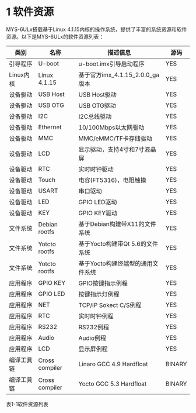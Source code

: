 # 1 软件资源

MYS-6ULx搭载基于Linux 4.1.15内核的操作系统，提供了丰富的系统资源和软件资源。以下是MYS-6ULx的软件资源列表：

类别 | 名称 | 描述信息 | 源码
---- | ---- | ---- | ----
引导程序 | U-boot | u-boot.imx引导启动程序 | YES
Linux内核 |	Linux 4.1.15 | 基于官方imx_4.1.15_2.0.0_ga版本 | YES
设备驱动 | USB Host | USB Host驱动 | YES
设备驱动 | USB OTG | USB OTG驱动 | YES
设备驱动 | I2C | I2C总线驱动 | YES
设备驱动 | Ethernet | 10/100Mbps以太网驱动 | YES
设备驱动 | MMC | MMC/eMMC/TF卡存储驱动 | YES
设备驱动 | LCD | 显示驱动，支持4寸和7寸液晶屏 | YES
设备驱动 | RTC | 实时时钟驱动 | YES
设备驱动 | Touch | 电容(FT5316)，电阻触摸 | YES
设备驱动 | USART | 串口驱动 | YES
设备驱动 | LED | GPIO LED驱动 | YES
设备驱动 | KEY | GPIO KEY驱动 | YES
文件系统 | Debian rootfs | 基于Debian构建带X11的文件系统 | YES
文件系统 | Yotcto rootfs | 基于Yocto构建带Qt 5.6的文件系统 | YES
文件系统 | Yotcto rootfs | 基于Yocto构建终端型的通用文件系统 | YES
应用程序 | GPIO KEY | GPIO按键指示例程 | YES
应用程序 | GPIO LED | 按键指示灯例程 | YES
应用程序 | NET | TCP/IP Sokect C/S例程 | YES
应用程序 | RTC | 实时时钟例程 | YES
应用程序 | RS232 | RS232例程 | YES
应用程序 | Audio | Audio例程 | YES
应用程序 | LCD | 显示屏例程 | YES
编译工具链 | Cross compiler | Linaro GCC 4.9 Hardfloat | BINARY
编译工具链 | Cross compiler | Yocto GCC 5.3 Hardfloat | BINARY

表1-1软件资源列表
